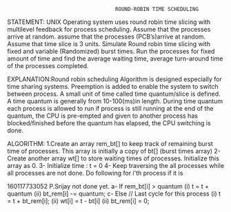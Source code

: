                                       ROUND-ROBIN TIME SCHEDULING
STATEMENT: UNIX Operating system uses round robin time slicing with multilevel feedback for process scheduling. Assume that the processes arrive at random. assume that the processes (PCB’s)arrive at random. Assume that time slice is 3 units. Simulate Round robin time slicing with fixed and variable (Randomized) burst times. Run the processes for fixed amount of time and find the average waiting time, average turn-around time of the processes completed.

EXPLANATION:Round robin scheduling Algorithm is designed especially for time sharing systems. Preemption is added to enable the system to switch between process. A small unit of time called time quantum/slice is defined. A time quantum is generally from 10-100(ms)in length. During time quantum each process is allowed to run if process is still running at the end of the quantum, the CPU is pre-empted and given to another process has blocked/finished before the quantum has elapsed, the CPU switching is done.

ALGORITHM:
1.Create an array rem_bt[] to keep track of remaining
burst time of processes. This array is initially a
copy of bt[] (burst times array)
2- Create another array wt[] to store waiting times
of processes. Initialize this array as 0.
3- Initialize time : t = 0
4- Keep traversing the all processes while all processes
are not done. Do following for i&#39;th process if it is

160117733052 P.Srijay
not done yet.
a- If rem_bt[i] &gt; quantum
(i) t = t + quantum
(ii) bt_rem[i] -= quantum;
c- Else // Last cycle for this process
(i) t = t + bt_rem[i];
(ii) wt[i] = t - bt[i]
(ii) bt_rem[i] = 0;
